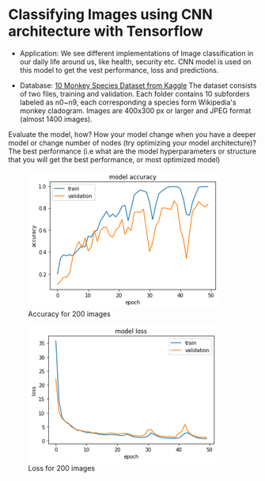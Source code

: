# Classifying Images using CNN architecture with Tensorflow

 - Application:
We see different implementations of Image classification  in our daily life around us, like health, security etc.
CNN model is used on this model to get the vest performance, loss and predictions.

 - Database:
[10 Monkey Species Dataset from Kaggle](https://www.kaggle.com/slothkong/10-monkey-species)
The dataset consists of two files, training and validation. Each folder contains 10 subforders labeled as n0~n9, each corresponding a species form Wikipedia's monkey cladogram. Images are 400x300 px or larger and JPEG format (almost 1400 images).


Evaluate the model, how?
How your model change when you have a deeper model or change number of nodes (try optimizing your model architecture)?
The best performance (i.e what are the model hyperparameters or structure that you will get the best performance, or most optimized model)

<figure>
  <img src="https://github.com/esevim/Image_Classification/blob/main/200%20image/Accuracy.png?raw=true">
  <figcaption>Accuracy for 200 images</figcaption>
</figure>
 
  
  
<figure>
  <img src="https://github.com/esevim/Image_Classification/blob/main/200%20image/Loss.png?raw=true">
  <figcaption>Loss for 200 images</figcaption>
</figure>
